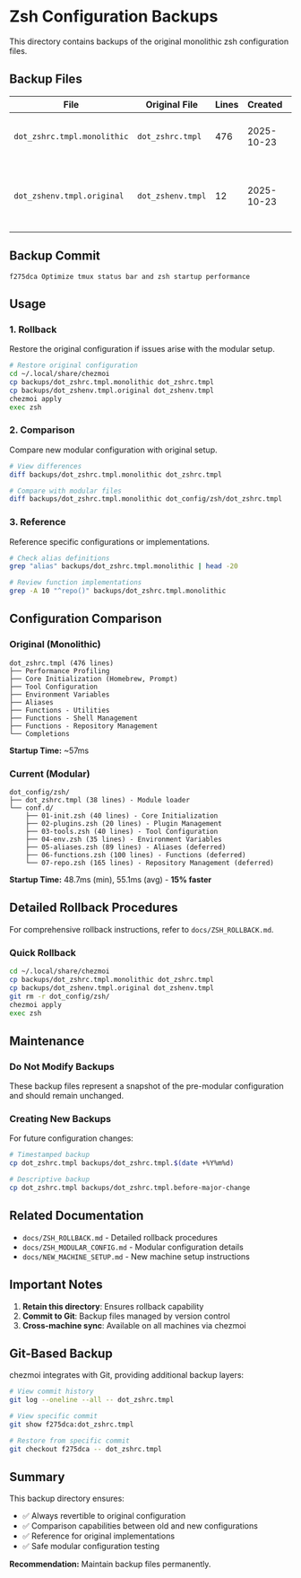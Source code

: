 # Zsh Configuration Backups

This directory contains backups of the original monolithic zsh configuration files.

## Backup Files

| File | Original File | Lines | Created | Description |
|------|--------------|-------|---------|-------------|
| `dot_zshrc.tmpl.monolithic` | `dot_zshrc.tmpl` | 476 | 2025-10-23 | Original monolithic .zshrc configuration |
| `dot_zshenv.tmpl.original` | `dot_zshenv.tmpl` | 12 | 2025-10-23 | Original .zshenv configuration (XDG-compliant bootstrap) |

## Backup Commit

```
f275dca Optimize tmux status bar and zsh startup performance
```

## Usage

### 1. Rollback

Restore the original configuration if issues arise with the modular setup.

```bash
# Restore original configuration
cd ~/.local/share/chezmoi
cp backups/dot_zshrc.tmpl.monolithic dot_zshrc.tmpl
cp backups/dot_zshenv.tmpl.original dot_zshenv.tmpl
chezmoi apply
exec zsh
```

### 2. Comparison

Compare new modular configuration with original setup.

```bash
# View differences
diff backups/dot_zshrc.tmpl.monolithic dot_zshrc.tmpl

# Compare with modular files
diff backups/dot_zshrc.tmpl.monolithic dot_config/zsh/dot_zshrc.tmpl
```

### 3. Reference

Reference specific configurations or implementations.

```bash
# Check alias definitions
grep "alias" backups/dot_zshrc.tmpl.monolithic | head -20

# Review function implementations
grep -A 10 "^repo()" backups/dot_zshrc.tmpl.monolithic
```

## Configuration Comparison

### Original (Monolithic)

```
dot_zshrc.tmpl (476 lines)
├── Performance Profiling
├── Core Initialization (Homebrew, Prompt)
├── Tool Configuration
├── Environment Variables
├── Aliases
├── Functions - Utilities
├── Functions - Shell Management
├── Functions - Repository Management
└── Completions
```

**Startup Time:** ~57ms

### Current (Modular)

```
dot_config/zsh/
├── dot_zshrc.tmpl (38 lines) - Module loader
└── conf.d/
    ├── 01-init.zsh (40 lines) - Core Initialization
    ├── 02-plugins.zsh (20 lines) - Plugin Management
    ├── 03-tools.zsh (40 lines) - Tool Configuration
    ├── 04-env.zsh (35 lines) - Environment Variables
    ├── 05-aliases.zsh (89 lines) - Aliases (deferred)
    ├── 06-functions.zsh (100 lines) - Functions (deferred)
    └── 07-repo.zsh (165 lines) - Repository Management (deferred)
```

**Startup Time:** 48.7ms (min), 55.1ms (avg) - **15% faster**

## Detailed Rollback Procedures

For comprehensive rollback instructions, refer to `docs/ZSH_ROLLBACK.md`.

### Quick Rollback

```bash
cd ~/.local/share/chezmoi
cp backups/dot_zshrc.tmpl.monolithic dot_zshrc.tmpl
cp backups/dot_zshenv.tmpl.original dot_zshenv.tmpl
git rm -r dot_config/zsh/
chezmoi apply
exec zsh
```

## Maintenance

### Do Not Modify Backups

These backup files represent a snapshot of the pre-modular configuration and should remain unchanged.

### Creating New Backups

For future configuration changes:

```bash
# Timestamped backup
cp dot_zshrc.tmpl backups/dot_zshrc.tmpl.$(date +%Y%m%d)

# Descriptive backup
cp dot_zshrc.tmpl backups/dot_zshrc.tmpl.before-major-change
```

## Related Documentation

- `docs/ZSH_ROLLBACK.md` - Detailed rollback procedures
- `docs/ZSH_MODULAR_CONFIG.md` - Modular configuration details
- `docs/NEW_MACHINE_SETUP.md` - New machine setup instructions

## Important Notes

1. **Retain this directory**: Ensures rollback capability
2. **Commit to Git**: Backup files managed by version control
3. **Cross-machine sync**: Available on all machines via chezmoi

## Git-Based Backup

chezmoi integrates with Git, providing additional backup layers:

```bash
# View commit history
git log --oneline --all -- dot_zshrc.tmpl

# View specific commit
git show f275dca:dot_zshrc.tmpl

# Restore from specific commit
git checkout f275dca -- dot_zshrc.tmpl
```

## Summary

This backup directory ensures:
- ✅ Always revertible to original configuration
- ✅ Comparison capabilities between old and new configurations
- ✅ Reference for original implementations
- ✅ Safe modular configuration testing

**Recommendation:** Maintain backup files permanently.
